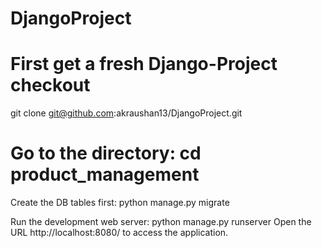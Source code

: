 # DjangoProject

# First get a fresh Django-Project checkout
git clone git@github.com:akraushan13/DjangoProject.git

# Go to the directory: cd product_management

Create the DB tables first: python manage.py migrate


Run the development web server: python manage.py runserver 
Open the URL http://localhost:8080/ to access the application.

